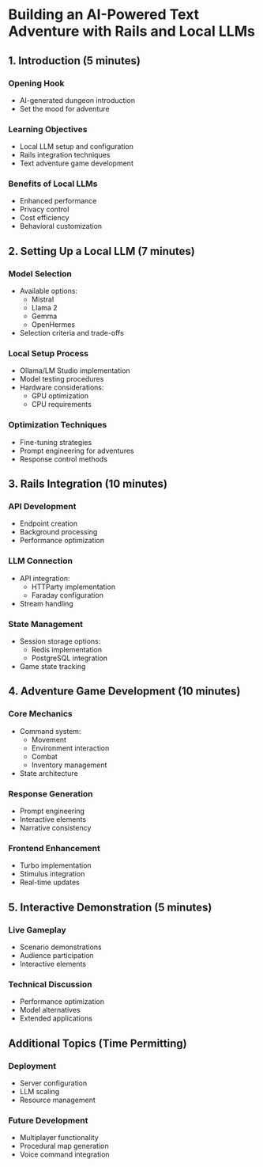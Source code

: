# Building an AI-Powered Text Adventure with Rails and Local LLMs

## 1. Introduction (5 minutes)

### Opening Hook
- AI-generated dungeon introduction
- Set the mood for adventure

### Learning Objectives
- Local LLM setup and configuration
- Rails integration techniques
- Text adventure game development

### Benefits of Local LLMs
- Enhanced performance
- Privacy control
- Cost efficiency
- Behavioral customization

## 2. Setting Up a Local LLM (7 minutes)

### Model Selection
- Available options:
  - Mistral
  - Llama 2
  - Gemma
  - OpenHermes
- Selection criteria and trade-offs

### Local Setup Process
- Ollama/LM Studio implementation
- Model testing procedures
- Hardware considerations:
  - GPU optimization
  - CPU requirements

### Optimization Techniques
- Fine-tuning strategies
- Prompt engineering for adventures
- Response control methods

## 3. Rails Integration (10 minutes)

### API Development
- Endpoint creation
- Background processing
- Performance optimization

### LLM Connection
- API integration:
  - HTTParty implementation
  - Faraday configuration
- Stream handling

### State Management
- Session storage options:
  - Redis implementation
  - PostgreSQL integration
- Game state tracking

## 4. Adventure Game Development (10 minutes)

### Core Mechanics
- Command system:
  - Movement
  - Environment interaction
  - Combat
  - Inventory management
- State architecture

### Response Generation
- Prompt engineering
- Interactive elements
- Narrative consistency

### Frontend Enhancement
- Turbo implementation
- Stimulus integration
- Real-time updates

## 5. Interactive Demonstration (5 minutes)

### Live Gameplay
- Scenario demonstrations
- Audience participation
- Interactive elements

### Technical Discussion
- Performance optimization
- Model alternatives
- Extended applications

## Additional Topics (Time Permitting)

### Deployment
- Server configuration
- LLM scaling
- Resource management

### Future Development
- Multiplayer functionality
- Procedural map generation
- Voice command integration